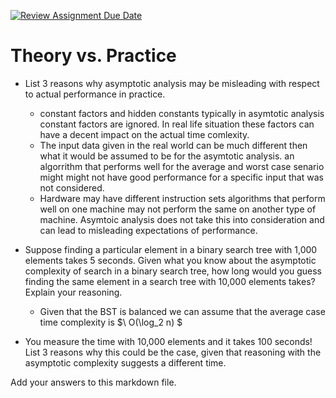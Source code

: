 [![Review Assignment Due Date](https://classroom.github.com/assets/deadline-readme-button-24ddc0f5d75046c5622901739e7c5dd533143b0c8e959d652212380cedb1ea36.svg)](https://classroom.github.com/a/FgMJElkj)
# Theory vs. Practice

- List 3 reasons why asymptotic analysis may be misleading with respect to
  actual performance in practice.
  - constant factors and hidden constants typically in asymtotic analysis constant factors are ignored.
    In real life situation these factors can have a decent impact on the actual time comlexity.
  - The input data given in the real world can be much different then what it would be assumed to be for the asymtotic analysis.
    an algorrithm that performs well for the average and worst case senario might might not have good performance for a
    specific input that was not considered.
  - Hardware may have different instruction sets algorithms that perform well on one machine may not perform the same on another type of machine.
    Asymtoic analysis does not take this into consideration and can lead to misleading expectations of performance.

- Suppose finding a particular element in a binary search tree with 1,000
  elements takes 5 seconds. Given what you know about the asymptotic complexity
  of search in a binary search tree, how long would you guess finding the same
  element in a search tree with 10,000 elements takes? Explain your reasoning.
  - Given that the BST is balanced we can assume that the average case time complexity is $\ O(\log_2 n) $

- You measure the time with 10,000 elements and it takes 100 seconds! List 3
  reasons why this could be the case, given that reasoning with the asymptotic
  complexity suggests a different time.

Add your answers to this markdown file.
